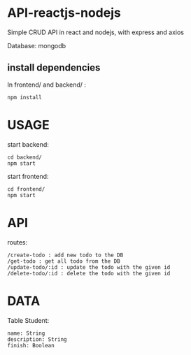 # API-reactjs-nodejs
Simple CRUD API in react and nodejs, with express and axios

Database: mongodb

## install dependencies
In frontend/ and backend/ :
```
npm install
```
# USAGE
start backend:
```
cd backend/
npm start
```

start frontend:
```
cd frontend/
npm start
```

# API
routes:
```
/create-todo : add new todo to the DB
/get-todo : get all todo from the DB
/update-todo/:id : update the todo with the given id
/delete-todo/:id : delete the todo with the given id
```

# DATA
Table Student:
```
name: String
description: String
finish: Boolean
```
